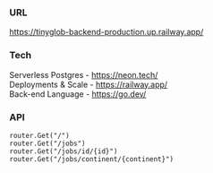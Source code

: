 ### URL

https://tinyglob-backend-production.up.railway.app/

### Tech

Serverless Postgres - https://neon.tech/ <br />
Deployments & Scale - https://railway.app/ <br />
Back-end Language - https://go.dev/ <br />

### API

```
router.Get("/")
router.Get("/jobs")
router.Get("/jobs/id/{id}")
router.Get("/jobs/continent/{continent}")
```
